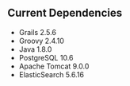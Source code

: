 ## Current Dependencies

- Grails 2.5.6
- Groovy 2.4.10
- Java 1.8.0
- PostgreSQL 10.6
- Apache Tomcat 9.0.0
- ElasticSearch 5.6.16
